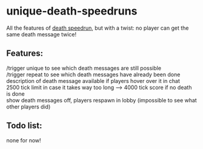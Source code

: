 # unique-death-speedruns
All the features of [death speedrun](https://github.com/random1785/death-speedrun), but with a twist: no player can get the same death message twice!

## Features:
/trigger unique to see which death messages are still possible<br>
/trigger repeat to see which death messages have already been done<br>
description of death message available if players hover over it in chat<br>
2500 tick limit in case it takes way too long --> 4000 tick score if no death is done<br>
show death messages off, players respawn in lobby (impossible to see what other players did)

## Todo list:
none for now!
